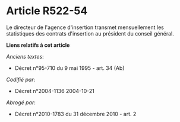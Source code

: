 # Article R522-54

Le directeur de l'agence d'insertion transmet mensuellement les statistiques des contrats d'insertion au président du conseil
général.

**Liens relatifs à cet article**

_Anciens textes_:

  - Décret n°95-710 du 9 mai 1995 - art. 34 (Ab)

_Codifié par_:

  - Décret n°2004-1136 2004-10-21

_Abrogé par_:

  - Décret n°2010-1783 du 31 décembre 2010 - art. 2
